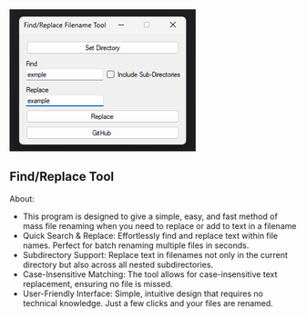 <img src="Find_Replace_GUI/git_ad01.png" width="327">

## Find/Replace Tool
About:
* This program is designed to give a simple, easy, and fast method of mass file renaming when you need to replace or add to text in a filename
* Quick Search & Replace: Effortlessly find and replace text within file names. Perfect for batch renaming multiple files in seconds.
* Subdirectory Support: Replace text in filenames not only in the current directory but also across all nested subdirectories.
* Case-Insensitive Matching: The tool allows for case-insensitive text replacement, ensuring no file is missed.
* User-Friendly Interface: Simple, intuitive design that requires no technical knowledge. Just a few clicks and your files are renamed.
